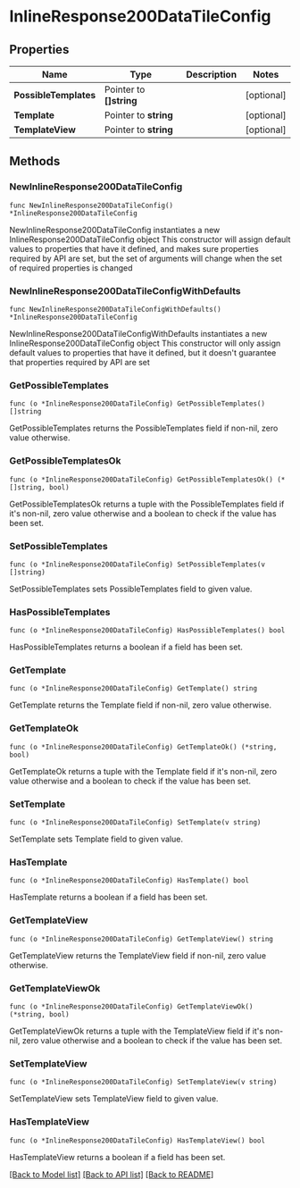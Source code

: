 # InlineResponse200DataTileConfig

## Properties

Name | Type | Description | Notes
------------ | ------------- | ------------- | -------------
**PossibleTemplates** | Pointer to **[]string** |  | [optional] 
**Template** | Pointer to **string** |  | [optional] 
**TemplateView** | Pointer to **string** |  | [optional] 

## Methods

### NewInlineResponse200DataTileConfig

`func NewInlineResponse200DataTileConfig() *InlineResponse200DataTileConfig`

NewInlineResponse200DataTileConfig instantiates a new InlineResponse200DataTileConfig object
This constructor will assign default values to properties that have it defined,
and makes sure properties required by API are set, but the set of arguments
will change when the set of required properties is changed

### NewInlineResponse200DataTileConfigWithDefaults

`func NewInlineResponse200DataTileConfigWithDefaults() *InlineResponse200DataTileConfig`

NewInlineResponse200DataTileConfigWithDefaults instantiates a new InlineResponse200DataTileConfig object
This constructor will only assign default values to properties that have it defined,
but it doesn't guarantee that properties required by API are set

### GetPossibleTemplates

`func (o *InlineResponse200DataTileConfig) GetPossibleTemplates() []string`

GetPossibleTemplates returns the PossibleTemplates field if non-nil, zero value otherwise.

### GetPossibleTemplatesOk

`func (o *InlineResponse200DataTileConfig) GetPossibleTemplatesOk() (*[]string, bool)`

GetPossibleTemplatesOk returns a tuple with the PossibleTemplates field if it's non-nil, zero value otherwise
and a boolean to check if the value has been set.

### SetPossibleTemplates

`func (o *InlineResponse200DataTileConfig) SetPossibleTemplates(v []string)`

SetPossibleTemplates sets PossibleTemplates field to given value.

### HasPossibleTemplates

`func (o *InlineResponse200DataTileConfig) HasPossibleTemplates() bool`

HasPossibleTemplates returns a boolean if a field has been set.

### GetTemplate

`func (o *InlineResponse200DataTileConfig) GetTemplate() string`

GetTemplate returns the Template field if non-nil, zero value otherwise.

### GetTemplateOk

`func (o *InlineResponse200DataTileConfig) GetTemplateOk() (*string, bool)`

GetTemplateOk returns a tuple with the Template field if it's non-nil, zero value otherwise
and a boolean to check if the value has been set.

### SetTemplate

`func (o *InlineResponse200DataTileConfig) SetTemplate(v string)`

SetTemplate sets Template field to given value.

### HasTemplate

`func (o *InlineResponse200DataTileConfig) HasTemplate() bool`

HasTemplate returns a boolean if a field has been set.

### GetTemplateView

`func (o *InlineResponse200DataTileConfig) GetTemplateView() string`

GetTemplateView returns the TemplateView field if non-nil, zero value otherwise.

### GetTemplateViewOk

`func (o *InlineResponse200DataTileConfig) GetTemplateViewOk() (*string, bool)`

GetTemplateViewOk returns a tuple with the TemplateView field if it's non-nil, zero value otherwise
and a boolean to check if the value has been set.

### SetTemplateView

`func (o *InlineResponse200DataTileConfig) SetTemplateView(v string)`

SetTemplateView sets TemplateView field to given value.

### HasTemplateView

`func (o *InlineResponse200DataTileConfig) HasTemplateView() bool`

HasTemplateView returns a boolean if a field has been set.


[[Back to Model list]](../README.md#documentation-for-models) [[Back to API list]](../README.md#documentation-for-api-endpoints) [[Back to README]](../README.md)



